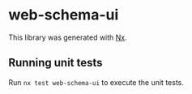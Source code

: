 # web-schema-ui

This library was generated with [Nx](https://nx.dev).

## Running unit tests

Run `nx test web-schema-ui` to execute the unit tests.
